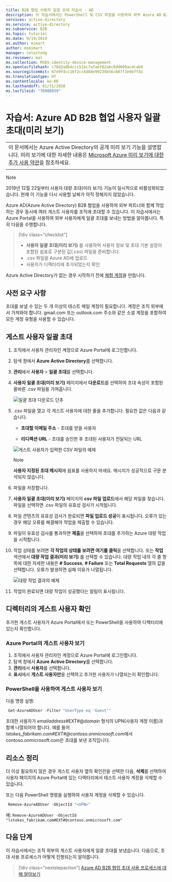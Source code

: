 ```yaml
---
title: B2B 협업 사용자 일괄 초대 자습서 - AD
description: 이 자습서에서는 PowerShell 및 CSV 파일을 사용하여 외부 Azure AD B2B 협업 사용자에게 일괄 초대를 보내는 방법을 알아봅니다.
services: active-directory
ms.service: active-directory
ms.subservice: B2B
ms.topic: tutorial
ms.date: 9/19/2019
ms.author: mimart
author: msmimart
manager: celestedg
ms.reviewer: mal
ms.collection: M365-identity-device-management
ms.openlocfilehash: c78d2a8b4ccc51bc7afaef82a6c0dd609acdcab9
ms.sourcegitcommit: 67e9f4cc16f2cc6d8de99239b56cb87f3e9bff41
ms.translationtype: HT
ms.contentlocale: ko-KR
ms.lasthandoff: 01/31/2020
ms.locfileid: "76908839"
---
```

# <a name="tutorial-bulk-invite-azure-ad-b2b-collaboration-users-preview"></a>자습서: Azure AD B2B 협업 사용자 일괄 초대(미리 보기)

|     |
| --- |
| 이 문서에서는 Azure Active Directory의 공개 미리 보기 기능을 설명합니다. 미리 보기에 대한 자세한 내용은 [Microsoft Azure 미리 보기에 대한 추가 사용 약관](https://azure.microsoft.com/support/legal/preview-supplemental-terms/)을 참조하세요.|
|     |

> [!NOTE]
> 2019년 12월 22일부터 사용자 대량 초대(미리 보기) 기능이 일시적으로 비활성화되었습니다.
> 현재 이 기능을 다시 사용할 날짜가 아직 정해지지 않았습니다. 

Azure AD(Azure Active Directory) B2B 협업을 사용하여 외부 파트너와 함께 작업하는 경우 동시에 여러 게스트 사용자를 조직에 초대할 수 있습니다. 이 자습서에서는 Azure Portal을 사용하여 외부 사용자에게 일괄 초대를 보내는 방법을 알아봅니다. 특히 다음을 수행합니다.

> [!div class="checklist"]
> * **사용자 일괄 초대(미리 보기)** 를 사용하여 사용자 정보 및 초대 기본 설정이 포함된 쉼표로 구분된 값(.csv) 파일을 준비합니다.
> * .csv 파일을 Azure AD에 업로드
> * 사용자가 디렉터리에 추가되었는지 확인

Azure Active Directory가 없는 경우 시작하기 전에 [체험 계정](https://azure.microsoft.com/free/?WT.mc_id=A261C142F)을 만듭니다. 

## <a name="prerequisites"></a>사전 요구 사항

초대를 보낼 수 있는 두 개 이상의 테스트 메일 계정이 필요합니다. 계정은 조직 외부에서 가져와야 합니다. gmail.com 또는 outlook.com 주소와 같은 소셜 계정을 포함하여 모든 계정 유형을 사용할 수 있습니다.

## <a name="invite-guest-users-in-bulk"></a>게스트 사용자 일괄 초대

1. 조직에서 사용자 관리자인 계정으로 Azure Portal에 로그인합니다.
2. 탐색 창에서 **Azure Active Directory**를 선택합니다.
3. **관리**에서 **사용자** > **일괄 초대**를 선택합니다.
4. **사용자 일괄 초대(미리 보기)** 페이지에서 **다운로드**를 선택하여 초대 속성이 포함된 올바른 .csv 파일을 가져옵니다.

    ![일괄 초대 다운로드 단추](media/tutorial-bulk-invite/bulk-invite-button.png)

5. .csv 파일을 열고 각 게스트 사용자에 대한 줄을 추가합니다. 필요한 값은 다음과 같습니다.

   * **초대할 이메일 주소** - 초대를 받을 사용자

   * **리디렉션 URL** - 초대를 승인한 후 초대된 사용자가 전달되는 URL

    ![게스트 사용자가 입력한 CSV 파일의 예제](media/tutorial-bulk-invite/bulk-invite-csv.png)

   > [!NOTE]
   > **사용자 지정된 초대 메시지**에 쉼표를 사용하지 마세요. 메시지가 성공적으로 구문 분석되지 않습니다.

6. 파일을 저장합니다.
7. **사용자 일괄 초대(미리 보기)**  페이지의 **csv 파일 업로드**에서 해당 파일을 찾습니다. 파일을 선택하면 .csv 파일의 유효성 검사가 시작됩니다. 
8. 파일 콘텐츠의 유효성 검사가 완료되면 **파일 업로드 성공**이 표시됩니다. 오류가 있는 경우 해당 오류를 해결해야 작업을 제출할 수 있습니다.
9. 파일이 유효성 검사를 통과하면 **제출**을 선택하여 초대를 추가하는 Azure 대량 작업을 시작합니다. 
10. 작업 상태를 보려면 **각 작업의 상태를 보려면 여기를 클릭**을 선택합니다. 또는 **작업** 섹션에서 **대량 작업 결과(미리 보기)** 를 선택할 수 있습니다. 대량 작업 내의 각 줄 항목에 대한 자세한 내용은 **# Success**, **# Failure** 또는 **Total Requests** 열의 값을 선택합니다. 오류가 발생하면 실패 이유가 나열됩니다.

    ![대량 작업 결과의 예제](media/tutorial-bulk-invite/bulk-operation-results.png)

11. 작업이 완료되면 대량 작업이 성공했다는 알림이 표시됩니다.

## <a name="verify-guest-users-in-the-directory"></a>디렉터리의 게스트 사용자 확인

추가한 게스트 사용자가 Azure Portal에서 또는 PowerShell을 사용하여 디렉터리에 있는지 확인합니다.

### <a name="view-guest-users-in-the-azure-portal"></a>Azure Portal의 게스트 사용자 보기

1. 조직에서 사용자 관리자인 계정으로 Azure Portal에 로그인합니다.
2. 탐색 창에서 **Azure Active Directory**를 선택합니다.
3. **관리**에서 **사용자**를 선택합니다.
4. **표시**에서 **게스트 사용자만**을 선택하고 추가한 사용자가 나열되는지 확인합니다.

### <a name="view-guest-users-with-powershell"></a>PowerShell을 사용하여 게스트 사용자 보기

다음 명령 실행:

```powershell
 Get-AzureADUser -Filter "UserType eq 'Guest'"
```

초대한 사용자가 *emailaddress*#EXT#\@*domain* 형식의 UPN(사용자 계정 이름)과 함께 나열되어야 합니다. 예를 들어 *lstokes_fabrikam.com#EXT#\@contoso.onmicrosoft.com*에서 contoso.onmicrosoft.com은 초대를 보낸 조직입니다.

## <a name="clean-up-resources"></a>리소스 정리

더 이상 필요하지 않은 경우 게스트 사용자 옆의 확인란을 선택한 다음, **삭제**를 선택하여 사용자 페이지의 Azure Portal에 있는 디렉터리에서 테스트 사용자 계정을 삭제할 수 있습니다. 

또는 다음 PowerShell 명령을 실행하여 사용자 계정을 삭제할 수 있습니다.

```powershell
 Remove-AzureADUser -ObjectId "<UPN>"
```

예: `Remove-AzureADUser -ObjectId "lstokes_fabrikam.com#EXT#@contoso.onmicrosoft.com"`

## <a name="next-steps"></a>다음 단계

이 자습서에서는 조직 외부의 게스트 사용자에게 일괄 초대를 보냈습니다. 다음으로, 초대 사용 프로세스가 어떻게 진행되는지 알아봅니다.

> [!div class="nextstepaction"]
> [Azure AD B2B 협업 초대 사용 프로세스에 대해 알아보기](redemption-experience.md)
